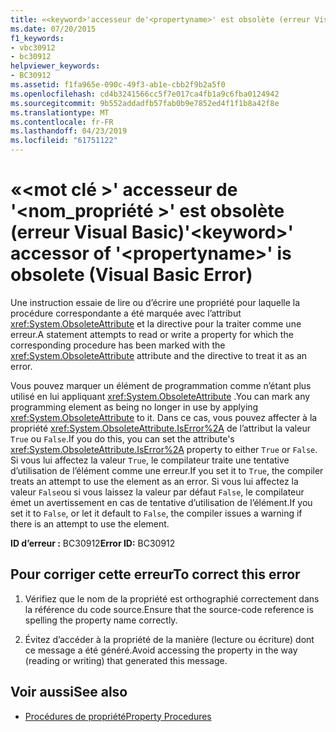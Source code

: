 ```yaml
---
title: «<keyword>'accesseur de'<propertyname>' est obsolète (erreur Visual Basic)
ms.date: 07/20/2015
f1_keywords:
- vbc30912
- bc30912
helpviewer_keywords:
- BC30912
ms.assetid: f1fa965e-090c-49f3-ab1e-cbb2f9b2a5f0
ms.openlocfilehash: cd4b3241566cc5f7e017ca4fb1a9c6fba0124942
ms.sourcegitcommit: 9b552addadfb57fab0b9e7852ed4f1f1b8a42f8e
ms.translationtype: MT
ms.contentlocale: fr-FR
ms.lasthandoff: 04/23/2019
ms.locfileid: "61751122"
---
```

# <a name="keyword-accessor-of-propertyname-is-obsolete-visual-basic-error"></a><span data-ttu-id="8cd86-102">«\<mot clé >' accesseur de '\<nom_propriété >' est obsolète (erreur Visual Basic)</span><span class="sxs-lookup"><span data-stu-id="8cd86-102">'\<keyword>' accessor of '\<propertyname>' is obsolete (Visual Basic Error)</span></span>
<span data-ttu-id="8cd86-103">Une instruction essaie de lire ou d’écrire une propriété pour laquelle la procédure correspondante a été marquée avec l’attribut <xref:System.ObsoleteAttribute> et la directive pour la traiter comme une erreur.</span><span class="sxs-lookup"><span data-stu-id="8cd86-103">A statement attempts to read or write a property for which the corresponding procedure has been marked with the <xref:System.ObsoleteAttribute> attribute and the directive to treat it as an error.</span></span>  
  
 <span data-ttu-id="8cd86-104">Vous pouvez marquer un élément de programmation comme n’étant plus utilisé en lui appliquant <xref:System.ObsoleteAttribute> .</span><span class="sxs-lookup"><span data-stu-id="8cd86-104">You can mark any programming element as being no longer in use by applying <xref:System.ObsoleteAttribute> to it.</span></span> <span data-ttu-id="8cd86-105">Dans ce cas, vous pouvez affecter à la propriété <xref:System.ObsoleteAttribute.IsError%2A> de l’attribut la valeur `True` ou `False`.</span><span class="sxs-lookup"><span data-stu-id="8cd86-105">If you do this, you can set the attribute's <xref:System.ObsoleteAttribute.IsError%2A> property to either `True` or `False`.</span></span> <span data-ttu-id="8cd86-106">Si vous lui affectez la valeur `True`, le compilateur traite une tentative d’utilisation de l’élément comme une erreur.</span><span class="sxs-lookup"><span data-stu-id="8cd86-106">If you set it to `True`, the compiler treats an attempt to use the element as an error.</span></span> <span data-ttu-id="8cd86-107">Si vous lui affectez la valeur `False`ou si vous laissez la valeur par défaut `False`, le compilateur émet un avertissement en cas de tentative d’utilisation de l’élément.</span><span class="sxs-lookup"><span data-stu-id="8cd86-107">If you set it to `False`, or let it default to `False`, the compiler issues a warning if there is an attempt to use the element.</span></span>  
  
 <span data-ttu-id="8cd86-108">**ID d’erreur :** BC30912</span><span class="sxs-lookup"><span data-stu-id="8cd86-108">**Error ID:** BC30912</span></span>  
  
## <a name="to-correct-this-error"></a><span data-ttu-id="8cd86-109">Pour corriger cette erreur</span><span class="sxs-lookup"><span data-stu-id="8cd86-109">To correct this error</span></span>  
  
1. <span data-ttu-id="8cd86-110">Vérifiez que le nom de la propriété est orthographié correctement dans la référence du code source.</span><span class="sxs-lookup"><span data-stu-id="8cd86-110">Ensure that the source-code reference is spelling the property name correctly.</span></span>  
  
2. <span data-ttu-id="8cd86-111">Évitez d’accéder à la propriété de la manière (lecture ou écriture) dont ce message a été généré.</span><span class="sxs-lookup"><span data-stu-id="8cd86-111">Avoid accessing the property in the way (reading or writing) that generated this message.</span></span>  
  
## <a name="see-also"></a><span data-ttu-id="8cd86-112">Voir aussi</span><span class="sxs-lookup"><span data-stu-id="8cd86-112">See also</span></span>

- [<span data-ttu-id="8cd86-113">Procédures de propriété</span><span class="sxs-lookup"><span data-stu-id="8cd86-113">Property Procedures</span></span>](../../visual-basic/programming-guide/language-features/procedures/property-procedures.md)
